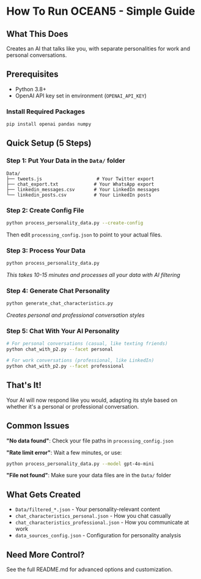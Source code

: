 # How To Run OCEAN5 - Simple Guide

## What This Does
Creates an AI that talks like you, with separate personalities for work and personal conversations.

## Prerequisites
- Python 3.8+
- OpenAI API key set in environment (`OPENAI_API_KEY`)

### Install Required Packages
```bash
pip install openai pandas numpy
```

## Quick Setup (5 Steps)

### Step 1: Put Your Data in the `Data/` folder
```
Data/
├── tweets.js                    # Your Twitter export
├── chat_export.txt             # Your WhatsApp export  
├── linkedin_messages.csv       # Your LinkedIn messages
└── linkedin_posts.csv          # Your LinkedIn posts
```

### Step 2: Create Config File
```bash
python process_personality_data.py --create-config
```
Then edit `processing_config.json` to point to your actual files.

### Step 3: Process Your Data  
```bash
python process_personality_data.py
```
*This takes 10-15 minutes and processes all your data with AI filtering*

### Step 4: Generate Chat Personality
```bash
python generate_chat_characteristics.py
```
*Creates personal and professional conversation styles*

### Step 5: Chat With Your AI Personality
```bash
# For personal conversations (casual, like texting friends)
python chat_with_p2.py --facet personal

# For work conversations (professional, like LinkedIn)  
python chat_with_p2.py --facet professional
```

## That's It!

Your AI will now respond like you would, adapting its style based on whether it's a personal or professional conversation.

## Common Issues

**"No data found"**: Check your file paths in `processing_config.json`

**"Rate limit error"**: Wait a few minutes, or use:
```bash
python process_personality_data.py --model gpt-4o-mini
```

**"File not found"**: Make sure your data files are in the `Data/` folder

## What Gets Created
- `Data/filtered_*.json` - Your personality-relevant content
- `chat_characteristics_personal.json` - How you chat casually  
- `chat_characteristics_professional.json` - How you communicate at work
- `data_sources_config.json` - Configuration for personality analysis

## Need More Control?
See the full README.md for advanced options and customization.